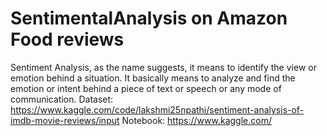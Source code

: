 # SentimentalAnalysis on Amazon Food reviews
Sentiment Analysis, as the name suggests, it means to identify the view or emotion behind a situation. It basically means to analyze and find the emotion or intent behind a piece of text or speech or any mode of communication. 
Dataset: https://www.kaggle.com/code/lakshmi25npathi/sentiment-analysis-of-imdb-movie-reviews/input
Notebook: https://www.kaggle.com/
